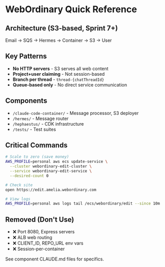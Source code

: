 # WebOrdinary Quick Reference

## Architecture (S3-based, Sprint 7+)
Email → SQS → Hermes → Container → S3 → User

## Key Patterns
- **No HTTP servers** - S3 serves all web content
- **Project+user claiming** - Not session-based
- **Branch per thread** - `thread-{chatThreadId}`
- **Queue-based only** - No direct service communication

## Components
- `/claude-code-container/` - Message processor, S3 deployer
- `/hermes/` - Message router
- `/hephaestus/` - CDK infrastructure
- `/tests/` - Test suites

## Critical Commands
```bash
# Scale to zero (save money)
AWS_PROFILE=personal aws ecs update-service \
  --cluster webordinary-edit-cluster \
  --service webordinary-edit-service \
  --desired-count 0

# Check site
open https://edit.amelia.webordinary.com

# View logs
AWS_PROFILE=personal aws logs tail /ecs/webordinary/edit --since 10m
```

## Removed (Don't Use)
- ❌ Port 8080, Express servers
- ❌ ALB web routing
- ❌ CLIENT_ID, REPO_URL env vars
- ❌ Session-per-container

See component CLAUDE.md files for specifics.
